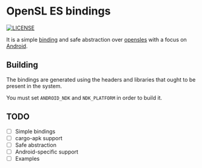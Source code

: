 # OpenSL ES bindings

[![LICENSE](https://img.shields.io/badge/license-MIT-blue.svg)](LICENSE)

It is a simple [binding][1] and safe abstraction over [opensles][2] with a focus on [Android][3].

## Building

The bindings are generated using the headers and libraries that ought to be present in the system.

You must set `ANDROID_NDK` and `NDK_PLATFORM` in order to build it.

## TODO
- [ ] Simple bindings
- [ ] cargo-apk support
- [ ] Safe abstraction
- [ ] Android-specific support
- [ ] Examples

[1]: https://github.com/servo/rust-bindgen
[2]: https://www.khronos.org/opensles/
[3]: https://developer.android.com/ndk/guides/audio/opensl-for-android.html
